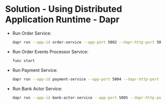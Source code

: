 # Solution - Using Distributed Application Runtime - Dapr

-   Run Order Service:

    ```bash
    dapr run --app-id order-service --app-port 5002 --dapr-http-port 5012 --resources-path './components' dotnet run
    ```

-   Run Order Events Processor Service:

    ```bash
    func start
    ```

-   Run Payment Service:

    ```bash
    dapr run --app-id payment-service --app-port 5004 --dapr-http-port 5014 --resources-path './components' dotnet run
    ```

-  Run Bank Actor Service:

    ```bash
    dapr run --app-id bank-actor-service --app-port 5005 --dapr-http-port 5015 --resources-path './components' dotnet run
    ```